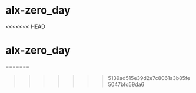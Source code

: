 # alx-zero_day
<<<<<<< HEAD
# alx-zero_day
=======
>>>>>>> 5139ad515e39d2e7c8061a3b85fe5047bfd59da6
